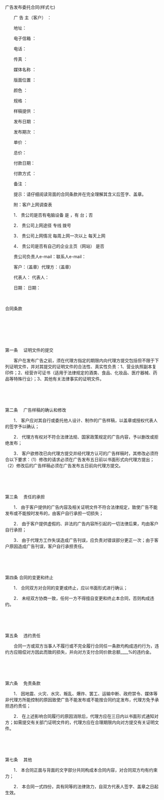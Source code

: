 



广告发布委托合同(样式七)



 

　　广 告 主（客户） ：

　　地址：

　　电子信箱 ：

　　电话：

　　传真 ：

　　媒体名称 ：

　　版面位置 ：

　　颜色 ：

　　规格 ：

　　样稿提供 ：

　　发布日期 ：

　　发布期次 ：

　　单价 ：

　　总价：

　　付款日期：

　　付款方式 ：

　　备注 ：

　　提示：请仔细阅读背面的合同条款并在完全理解其含义后签字、盖章。　　

　　附：客户上网调查表　　

　　1． 贵公司是否有电脑设备 是 ，有 台；否

　　2． 贵公司上网途径 专线 拨号

　　3． 贵公司上网情况 每周上网一次以上 每天上网

　　4． 贵公司是否有自己的企业主页（网站） 是否

　　贵公司负责人e-mail：联系人e-mail：　　

　　客户：（盖章）代理方：（盖章）

　　代表人： 代表人：

　　日期： 日期：

　　


 合同条款
 
　　



　　

　　

第一条
　证明文件的提交

　　客户在发布广告之前，须在代理方指定的期限内向代理方提交包括但不限于下列证明文件，并对其提交的证明文件的合法性、真实性负责：1、营业执照副本复印件；2、经营许可证书（适用于法律规定的酒类、食品、化妆品、医疗器械、药品等特殊行业）；3、其他有关法律事实的证明文件。

　　

　　

第二条
　广告样稿的确认和修改

　　1． 客户应对其自行或委托他人设计、制作的广告样稿，以盖章或授权代表人的签字予以确认；

　　2． 代理方有权对不符合法律法规、国家政策规定的广告内容，予以删改或拒绝发布；

　　3． 客户欲修改已向代理方提交并经代理方认可的广告样稿时，其修改必须符合以下要求：（1）修改的请求必须在广告发布五日前以书面形式向代理方提出；（2）修改后的广告样稿必须在广告发布五日前向代理方提交。

　　

　　

第三条
　责任的承担

　　1． 由于客户提供的广告内容及相关证明文件不符合法律规定，致使广告不能发布或不能按时发布的，由客户自行承担一切损失；

　　2． 由于客户提供虚假的、非法的广告内容所引起的一切法律后果，均由客户自行承担；

　　3． 由于代理方工作失误造成广告刊误，应负责对错误部分更正一次；由于客户原因造成广告刊误，客户自行承担责任。

　　

　　

第四条
合同的变更和终止

　　1． 合同双方对合同的变更或终止，应以书面形式进行确认；

　　2． 未经双方协商一致，任何一方不得擅自变更和终止本合同，否则构成违约。

　　

　　

第五条
　违约责任

　　合同一方或双方当事人不履行或不完全履行合同任一条款均构成违约行为，违约方应赔偿对方因此而致的损失，并向对方支付合同价款总额____%的违约金。

　　

　　

第六条
　免责条款

　　1． 因地震、火灾、水灾、叛乱、爆炸、罢工、运输中断、政府禁令、媒体等非代理方所能控制的原因致使广告不能发布或不能按合同约定发布，代理方免予承担违约责任；

　　2． 在上述影响合同履行的原因消除后，代理方应在三日内以书面形式通知对方；如需提交有关部门证明文件的，代理方应在合理期限内向对方提交有关证明文件。

　　

　　

第七条
　其他

　　1． 本合同正面与背面的文字部分共同构成本合同内容，对合同双方均有约束力；

　　2． 本合同一式四份，具有同等的法律效力，自双方代表人签字、盖章之日起生效。

　　